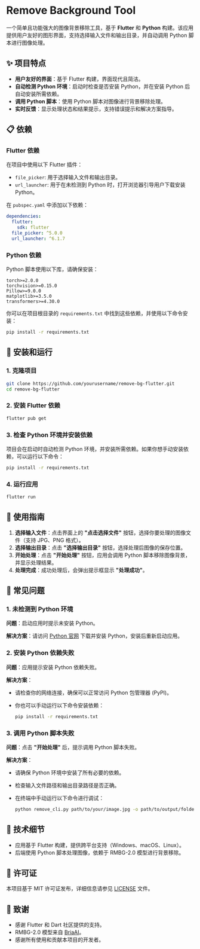 # Remove Background Tool

一个简单且功能强大的图像背景移除工具，基于 **Flutter** 和 **Python** 构建。该应用提供用户友好的图形界面，支持选择输入文件和输出目录，并自动调用 Python 脚本进行图像处理。

## ✨ 项目特点

- **用户友好的界面**：基于 Flutter 构建，界面现代且简洁。
- **自动检测 Python 环境**：启动时检查是否安装 Python，并在安装 Python 后自动安装所需依赖。
- **调用 Python 脚本**：使用 Python 脚本对图像进行背景移除处理。
- **实时反馈**：显示处理状态和结果提示，支持错误提示和解决方案指导。

## 📋 依赖

### Flutter 依赖

在项目中使用以下 Flutter 插件：

- `file_picker`: 用于选择输入文件和输出目录。
- `url_launcher`: 用于在未检测到 Python 时，打开浏览器引导用户下载安装 Python。

在 `pubspec.yaml` 中添加以下依赖：

```yaml
dependencies:
  flutter:
    sdk: flutter
  file_picker: ^5.0.0
  url_launcher: ^6.1.7
```

### Python 依赖

Python 脚本使用以下库，请确保安装：

```plaintext
torch>=2.0.0
torchvision>=0.15.0
Pillow>=9.0.0
matplotlib>=3.5.0
transformers>=4.30.0
```

你可以在项目根目录的 `requirements.txt` 中找到这些依赖，并使用以下命令安装：

```bash
pip install -r requirements.txt
```

## 🚀 安装和运行

### 1. 克隆项目

```bash
git clone https://github.com/yourusername/remove-bg-flutter.git
cd remove-bg-flutter
```

### 2. 安装 Flutter 依赖

```bash
flutter pub get
```

### 3. 检查 Python 环境并安装依赖

项目会在启动时自动检测 Python 环境，并安装所需依赖。如果你想手动安装依赖，可以运行以下命令：

```bash
pip install -r requirements.txt
```

### 4. 运行应用

```bash
flutter run
```

## 🎯 使用指南

1. **选择输入文件**：点击界面上的 **"点击选择文件"** 按钮，选择你要处理的图像文件（支持 JPG、PNG 格式）。
2. **选择输出目录**：点击 **"选择输出目录"** 按钮，选择处理后图像的保存位置。
3. **开始处理**：点击 **"开始处理"** 按钮，应用会调用 Python 脚本移除图像背景，并显示处理结果。
4. **处理完成**：成功处理后，会弹出提示框显示 **"处理成功"**。

## 🚠 常见问题

### 1. **未检测到 Python 环境**

**问题**：启动应用时提示未安装 Python。

**解决方案**：请访问 [Python 官网](https://www.python.org/downloads/) 下载并安装 Python，安装后重新启动应用。

### 2. **安装 Python 依赖失败**

**问题**：应用提示安装 Python 依赖失败。

**解决方案**：

- 请检查你的网络连接，确保可以正常访问 Python 包管理器 (PyPI)。
- 你也可以手动运行以下命令安装依赖：

  ```bash
  pip install -r requirements.txt
  ```

### 3. **调用 Python 脚本失败**

**问题**：点击 **"开始处理"** 后，提示调用 Python 脚本失败。

**解决方案**：

- 请确保 Python 环境中安装了所有必要的依赖。
- 检查输入文件路径和输出目录路径是否正确。
- 在终端中手动运行以下命令进行调试：

  ```bash
  python remove_cli.py path/to/your/image.jpg -o path/to/output/folder
  ```

## 🔧 技术细节

- 应用基于 Flutter 构建，提供跨平台支持（Windows、macOS、Linux）。
- 后端使用 Python 脚本处理图像，依赖于 RMBG-2.0 模型进行背景移除。

## 📜 许可证

本项目基于 MIT 许可证发布，详细信息请参见 [LICENSE](LICENSE) 文件。

## 🙏 致谢

- 感谢 Flutter 和 Dart 社区提供的支持。
- RMBG-2.0 模型来自 [BriaAI](https://bria.ai)。
- 感谢所有使用和贡献本项目的开发者。

```



```
